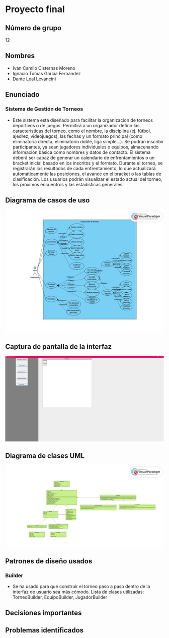 # Proyecto final

## Número de grupo
12

## Nombres
- Iván Camilo Cisternas Moreno
- Ignacio Tomas Garcia Fernandez
- Dante Leal Levancini

## Enunciado
### Sistema de Gestión de Torneos
- Este sistema está diseñado para facilitar la organizacíon de torneos deportivos o de juegos. Permitirá a un organizador definir las características del torneo, 
como el nombre, la disciplina (ej. fútbol, ajedrez, videojuegos), las fechas y un formato principal (como eliminatoria directa, eliminatorio doble, liga simple...). 
Se podrán inscribir participantes, ya sean jugadores individuales o equipos, almacenando información básica como nombres y datos de contacto. El sistema deberá ser 
capaz de generar un calendario de enfrentamientos o un bracket inicial basado en los inscritos y el formato. Durante el torneo, se registrarán los resultados de cada 
enfrentamiento, lo que actualizará automáticamente las posiciones, el avance en el bracket o las tablas de clasificación. Los usuarios podrán visualizar el estado 
actual del torneo, los próximos encuentros y las estadísticas generales.</p>

## Diagrama de casos de uso
<img src="use-case.png">

## Captura de pantalla de la interfaz
<img src="screenshot.png">

## Diagrama de clases UML
<img src="uml.png">

## Patrones de diseño usados
### Builder
- Se ha usado para que construir el torneo paso a paso dentro de la interfaz de usuario sea más cómodo. Lista de clases utilizadas: TorneoBuilder, EquipoBuilder, JugadorBuilder

## Decisiones importantes

## Problemas identificados

